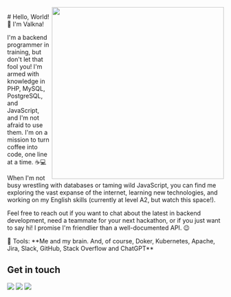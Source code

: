 <img src="https://raw.githubusercontent.com/MicaelliMedeiros/micaellimedeiros/master/image/computer-illustration.png" min-width="400px" max-width="400px" width="400px" align="right">

<p align="left"> 
  # Hello, World! 👋 I'm Valkna!
</p>

<p> I'm a backend programmer in training, but don't let that fool you! I'm armed with knowledge in PHP, MySQL, PostgreSQL, and JavaScript, and I'm not afraid to use them. I'm on a mission to turn coffee into code, one line at a time. ☕💻 </p>

<p> When I'm not busy wrestling with databases or taming wild JavaScript, you can find me exploring the vast expanse of the internet, learning new technologies, and working on my English skills (currently at level A2, but watch this space!). </p>

<p> Feel free to reach out if you want to chat about the latest in backend development, need a teammate for your next hackathon, or if you just want to say hi! I promise I'm friendlier than a well-documented API. 😉 </p>

<p align="left">
  💼 Tools: **Me and my brain. And, of course, Doker, Kubernetes, Apache, Jira, Slack, GitHub, Stack Overflow and ChatGPT**
</p>

## Get in touch
<p align="left">
  <a href="mailto:valknadev@gmail.com" target="_blank" rel="noopener noreferrer" alt="Gmail">
  <img src="https://img.shields.io/badge/-Gmail-FF0000?style=flat-square&labelColor=FF0000&logo=gmail&logoColor=white&link=LINK-DO-SEU-GMAIL"/></a>
<a href="https://www.linkedin.com/in/valkna/" target="_blank" rel="noopener noreferrer" alt="LinkedIn">
  <img src="https://img.shields.io/badge/-Linkedin-0e76a8?style=flat-square&logo=Linkedin&logoColor=white&link=LINK-DO-SEU-LINKEDIN"/></a>
<a href="https://api.whatsapp.com/send?phone=5547999636240" target="_blank" rel="noopener noreferrer" alt="WhatsApp">
  <img src="https://img.shields.io/badge/-WhatsApp-25d366?style=flat-square&labelColor=25d366&logo=whatsapp&logoColor=white&link=API-DO-SEU-WHATSAPP"/></a>

